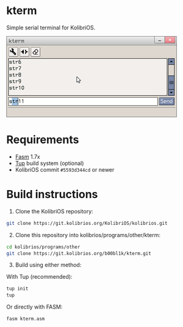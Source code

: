 # kterm

Simple serial terminal for KolibriOS.

![screenshot](screenshot.png)

# Requirements

- [Fasm](https://flatassembler.net/) 1.7x
- [Tup](https://gittup.org/tup/) build system (optional)
- KolibriOS commit `#5593d344cd` or newer

# Build instructions

1. Clone the KolibriOS repository:

```sh
git clone https://git.kolibrios.org/KolibriOS/kolibrios.git
```

2. Clone this repository into kolibrios/programs/other/kterm:

```sh
cd kolibrios/programs/other
git clone https://git.kolibrios.org/b00bl1k/kterm.git
```

3. Build using either method:

With Tup (recommended):

```sh
tup init
tup
```

Or directly with FASM:

```sh
fasm kterm.asm
```
